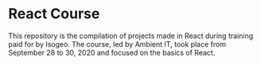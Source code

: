 # React Course

This repository is the compilation of projects made in React during training paid for by Isogeo.
The course, led by Ambient IT, took place from September 28 to 30, 2020 and focused on the basics of React.
